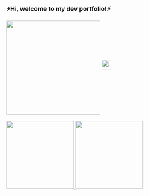 ### ⚡️Hi, welcome to my dev portfolio!⚡️

<img align='center' src="https://data.whicdn.com/images/237176020/original.gif" width="250">


<a href="https://www.hackerrank.com/Darmiest">
  <img align="" width="25px" src="https://wikiimg.tojsiabtv.com/wikipedia/commons/4/40/HackerRank_Icon-1000px.png" />
</a>

 <div>
  <br/>
  <a href="https://github.com/Darmiest">
  <img height="180em" src="https://github-readme-stats.vercel.app/api?username=darmiest&show_icons=true&theme=dracula&include_all_commits=true&count_private=true"/>
  <img height="180em" src="https://github-readme-stats.vercel.app/api/top-langs/?username=darmiest&layout=compact&langs_count=17&theme=dracula"/>
</div>

<br/>
<br/><br/>
